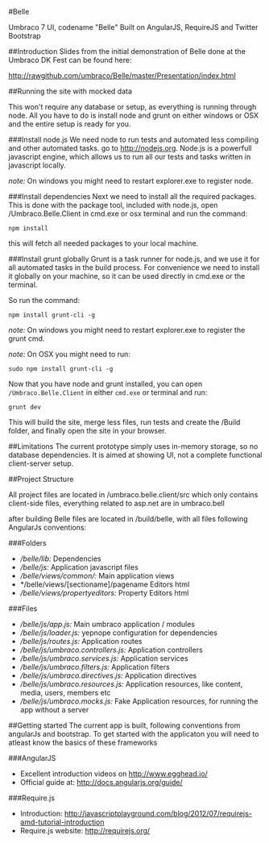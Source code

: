 #Belle

Umbraco 7 UI, codename "Belle" Built on AngularJS, RequireJS and Twitter Bootstrap

##Introduction
Slides from the initial demonstration of Belle done at the Umbraco DK Fest can be found here: 

http://rawgithub.com/umbraco/Belle/master/Presentation/index.html
  

##Running the site with mocked data

This won't require any database or setup, as everything is running through node. All you have to do is install 
node and grunt on either windows or OSX and the entire setup is ready for you.


###Install node.js
We need node to run tests and automated less compiling and other automated tasks. go to http://nodejs.org. Node.js is a powerfull javascript engine, which allows us to run all our tests and tasks written in javascript locally.

*note:* On windows you might need to restart explorer.exe to register node.


###Install dependencies
Next we need to install all the required packages. This is done with the package tool, included with node.js, open /Umbraco.Belle.Client in cmd.exe or osx terminal and run the command:

	npm install

this will fetch all needed packages to your local machine.


###Install grunt globally
Grunt is a task runner for node.js, and we use it for all automated tasks in the build process. For convenience we need to install it globally on your machine, so it can be used directly in cmd.exe or the terminal.

So run the command:

	npm install grunt-cli -g

*note:* On windows you might need to restart explorer.exe to register the grunt cmd.

*note:* On OSX you might need to run:
	
	sudo npm install grunt-cli -g

Now that you have node and grunt installed, you can open `/Umbraco.Belle.Client` in either `cmd.exe` or terminal and run: 

	grunt dev

This will build the site, merge less files, run tests and create the /Build folder, and finally open the site in your
browser.


##Limitations
The current prototype simply uses in-memory storage, so no database dependencies. It is aimed at showing UI, not a complete functional client-server setup. 


##Project Structure

All project files are located in /umbraco.belle.client/src which only contains client-side files, everything 
related to asp.net are in umbraco.bell

after building Belle files are located in /build/belle, with all files following AngularJs 
conventions:

###Folders
- */belle/lib:* Dependencies
- */belle/js:* Application javascript files
- */belle/views/common/:* Main application views
- */belle/views/[sectioname]/pagename Editors html
- */belle/views/propertyeditors:* Property Editors html


###Files
- */belle/js/app.js:* Main umbraco application / modules
- */belle/js/loader.js:* yepnope configuration for dependencies
- */belle/js/routes.js:* Application routes
- */belle/js/umbraco.controllers.js:* Application controllers
- */belle/js/umbraco.services.js:* Application services
- */belle/js/umbraco.filters.js:* Application filters
- */belle/js/umbraco.directives.js:* Application directives
- */belle/js/umbraco.resources.js:* Application resources, like content, media, users, members etc
- */belle/js/umbraco.mocks.js:* Fake Application resources, for running the app without a server
 
##Getting started
The current app is built, following conventions from angularJs and bootstrap. To get started with the applicaton you will need to atleast know the basics of these frameworks 

###AngularJS
- Excellent introduction videos on http://www.egghead.io/
- Official guide at: http://docs.angularjs.org/guide/

###Require.js
- Introduction: http://javascriptplayground.com/blog/2012/07/requirejs-amd-tutorial-introduction
- Require.js website: http://requirejs.org/




